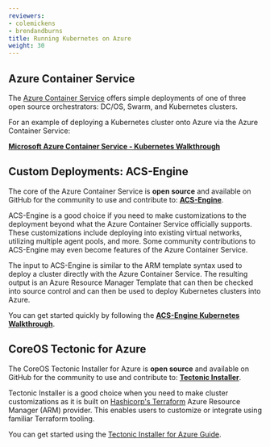 ```yaml
---
reviewers:
- colemickens
- brendandburns
title: Running Kubernetes on Azure
weight: 30
---
```


## Azure Container Service

The [Azure Container Service](https://azure.microsoft.com/en-us/services/container-service/) offers simple
deployments of one of three open source orchestrators: DC/OS, Swarm, and Kubernetes clusters.

For an example of deploying a Kubernetes cluster onto Azure via the Azure Container Service:

**[Microsoft Azure Container Service - Kubernetes Walkthrough](https://docs.microsoft.com/en-us/azure/aks/intro-kubernetes)**

## Custom Deployments: ACS-Engine

The core of the Azure Container Service is **open source** and available on GitHub for the community
to use and contribute to: **[ACS-Engine](https://github.com/Azure/acs-engine)**.

ACS-Engine is a good choice if you need to make customizations to the deployment beyond what the Azure Container
Service officially supports. These customizations include deploying into existing virtual networks, utilizing multiple
agent pools, and more. Some community contributions to ACS-Engine may even become features of the Azure Container Service.

The input to ACS-Engine is similar to the ARM template syntax used to deploy a cluster directly with the Azure Container Service.
The resulting output is an Azure Resource Manager Template that can then be checked into source control and can then be used
to deploy Kubernetes clusters into Azure.

You can get started quickly by following the **[ACS-Engine Kubernetes Walkthrough](https://github.com/Azure/acs-engine/blob/master/docs/kubernetes.md)**.

## CoreOS Tectonic for Azure

The CoreOS Tectonic Installer for Azure is **open source** and available on GitHub for the community to use and contribute to: **[Tectonic Installer](https://github.com/coreos/tectonic-installer)**.

Tectonic Installer is a good choice when you need to make cluster customizations as it is built on [Hashicorp's Terraform](https://www.terraform.io/docs/providers/azurerm/) Azure Resource Manager (ARM) provider. This enables users to customize or integrate using familiar Terraform tooling.

You can get started using the [Tectonic Installer for Azure Guide](https://coreos.com/tectonic/docs/latest/install/azure/azure-terraform.html).

